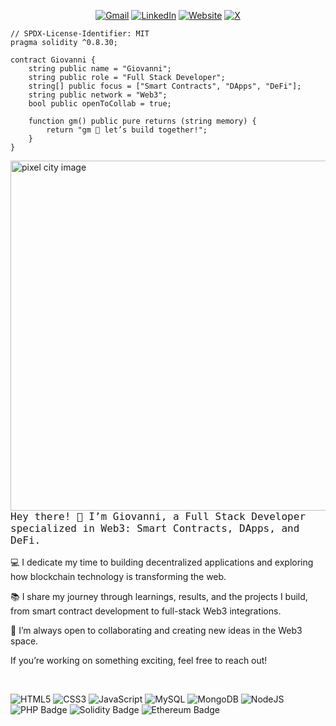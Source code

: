 <div align="center">

[![Gmail](https://img.shields.io/badge/Gmail-D14836?style=social&logo=gmail&logoColor=white)](mailto:contact@giovannideveloper.com)
[![LinkedIn](https://img.shields.io/badge/linkedin-%230077B5.svg?style=social&logo=linkedin&logoColor=white)](https://www.linkedin.com/in/giovannideveloper)
[![Website](https://img.shields.io/badge/Web-%23000000.svg?style=social&logo=vercel&logoColor=white)](https://giovanniromero.dev)
[![X](https://img.shields.io/badge/X-000000?style=social&logo=x&logoColor=white)](https://x.com/giovanni_dev_)

</div>

```solidity
// SPDX-License-Identifier: MIT
pragma solidity ^0.8.30;

contract Giovanni {
    string public name = "Giovanni";
    string public role = "Full Stack Developer";
    string[] public focus = ["Smart Contracts", "DApps", "DeFi"];
    string public network = "Web3";
    bool public openToCollab = true;

    function gm() public pure returns (string memory) {
        return "gm 👋 let’s build together!";
    }
}
```

<img align="right" src="https://media3.giphy.com/media/v1.Y2lkPTc5MGI3NjExYWR6cWhsNmZhZTl6NzJ2cDM4Z3FrZTAxc2N5cGR3NGg2cGQ0eDhtYSZlcD12MV9pbnRlcm5hbF9naWZfYnlfaWQmY3Q9Zw/l0IyeheChYxx2byDu/giphy.gif" height="560px" alt="pixel city image">

<br/>
<p style="animation: fadein 2s; font-size: medium;font-family: 'IBM Plex Mono', monospace;">
Hey there! 👋 I’m Giovanni, a Full Stack Developer specialized in Web3:  
Smart Contracts, DApps, and DeFi.  

💻 I dedicate my time to building decentralized applications and exploring 
how blockchain technology is transforming the web.  

📚 I share my journey through learnings, results, and the projects I build, 
from smart contract development to full-stack Web3 integrations.  

🤝 I’m always open to collaborating and creating new ideas in the Web3 space.  

If you’re working on something exciting, feel free to reach out!
</p>
<br/>

![HTML5](https://img.shields.io/badge/html5-%23E34F26.svg?style=for-the-badge&logo=html5&logoColor=white)
![CSS3](https://img.shields.io/badge/css3-%231572B6.svg?style=for-the-badge&logo=css3&logoColor=white)
![JavaScript](https://img.shields.io/badge/javascript-%23323330.svg?style=for-the-badge&logo=javascript&logoColor=%23F7DF1E)
![MySQL](https://img.shields.io/badge/mysql-4479A1.svg?style=for-the-badge&logo=mysql&logoColor=white)
![MongoDB](https://img.shields.io/badge/MongoDB-%234ea94b.svg?style=for-the-badge&logo=mongodb&logoColor=white)
![NodeJS](https://img.shields.io/badge/node.js-6DA55F?style=for-the-badge&logo=node.js&logoColor=white)
![PHP Badge](https://img.shields.io/badge/PHP-777BB4?logo=php&logoColor=fff&style=for-the-badge)
![Solidity Badge](https://img.shields.io/badge/Solidity-363636?logo=solidity&logoColor=fff&style=for-the-badge)
![Ethereum Badge](https://img.shields.io/badge/Ethereum-3C3C3D?logo=ethereum&logoColor=fff&style=for-the-badge)

